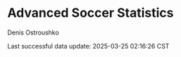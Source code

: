 # Advanced Soccer Statistics
Denis Ostroushko

<!-- gfm -->

Last successful data update: 2025-03-25 02:16:26 CST
